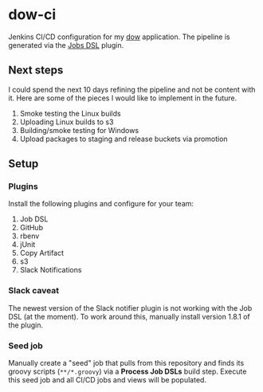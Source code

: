 # dow-ci

Jenkins CI/CD configuration for my [dow](https://github.com/jdenen/dow) application. The pipeline is generated via the [Jobs DSL](https://github.com/jenkinsci/job-dsl-plugin) plugin.

## Next steps

I could spend the next 10 days refining the pipeline and not be content with it. Here are some of the pieces I would like to implement in the future.

1. Smoke testing the Linux builds
2. Uploading Linux builds to s3
3. Building/smoke testing for Windows
4. Upload packages to staging and release buckets via promotion

## Setup

### Plugins

Install the following plugins and configure for your team:

1. Job DSL
2. GitHub
3. rbenv
4. jUnit
5. Copy Artifact
6. s3
7. Slack Notifications

### Slack caveat

The newest version of the Slack notifier plugin is not working with the Job DSL (at the moment). To work around this, manually install version 1.8.1 of the plugin.

### Seed job

Manually create a "seed" job that pulls from this repository and finds its groovy scripts (`**/*.groovy`) via a **Process Job DSLs** build step. Execute this seed job and all CI/CD jobs and views will be populated.
